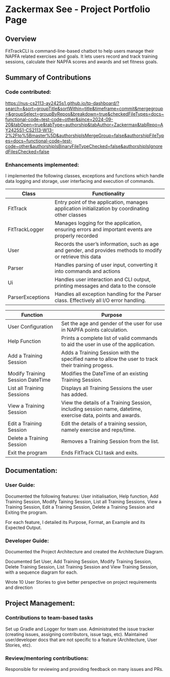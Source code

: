 # Zackermax See - Project Portfolio Page

## Overview
FitTrackCLI is command-line-based chatbot to help users manage their NAPFA related exercises and goals. 
It lets users record and track training sessions, calculate their NAPFA scores and awards and set fitness goals.

## Summary of Contributions

### Code contributed:
https://nus-cs2113-ay2425s1.github.io/tp-dashboard/?search=&sort=groupTitle&sortWithin=title&timeframe=commit&mergegroup=&groupSelect=groupByRepos&breakdown=true&checkedFileTypes=docs~functional-code~test-code~other&since=2024-09-20&tabOpen=true&tabType=authorship&tabAuthor=Zackermax&tabRepo=AY2425S1-CS2113-W13-2%2Ftp%5Bmaster%5D&authorshipIsMergeGroup=false&authorshipFileTypes=docs~functional-code~test-code~other&authorshipIsBinaryFileTypeChecked=false&authorshipIsIgnoredFilesChecked=false

### Enhancements implemented:
I implemented the following classes, exceptions and functions which handle data logging and storage, user interfacing and execution of commands.

| Class            | Functionality                                                                                                |
|------------------|--------------------------------------------------------------------------------------------------------------|
| FitTrack         | Entry point of the application, manages application initialization by coordinating other classes             |
| FitTrackLogger   | Manages logging for the application, ensuring errors and important events are properly recorded              |
| User             | Records the user’s information, such as age and gender, and provides methods to modify or retrieve this data |
| Parser           | Handles parsing of user input, converting it into commands and actions                                       |
| Ui               | Handles user interaction and CLI output, printing messages and data to the console                           |
| ParserExceptions | Handles all exception handling for the Parser class. Effectively all I/O error handling.                     |

| Function                         | Purpose                                                                                                     |
|----------------------------------|-------------------------------------------------------------------------------------------------------------|
| User Configuration               | Set the age and gender of the user for use in NAPFA points calculation.                                     |
| Help Function                    | Prints a complete list of valid commands to aid the user in use of the application.                         |
| Add a Training Session           | Adds a Training Session with the specified name to allow the user to track their training progess.          |
| Modify Training Session DateTime | Modifies the DateTime of an existing Training Session.                                                      |
| List all Training Sessions       | Displays all Training Sessions the user has added.                                                          |
| View a Training Session          | View the details of a Training Session, including session name, datetime, exercise data, points and awards. |
| Edit a Training Session          | Edit the details of a training session, namely exercise and reps/time.                                      |
| Delete a Training Session        | Removes a Training Session from the list.                                                                   |
| Exit the program                 | Ends FitTrack CLI task and exits.                                                                           |

## Documentation:
### User Guide:

Documented the following features: User initialisation, Help function, Add Training Session, Modify Taining Session,
List all Training Sessions, View a Training Session, Edit a Training Session, Delete a Training Session and Exiting the program.

For each feature, I detailed its Purpose, Format, an Example and its Expected Output.

### Developer Guide:  

Documented the Project Architecture and created the Architecture Diagram.

Documented Set User, Add Training Session, Modify Training Session, Delete Training Session, List Training Session 
and View Training Session, with a sequence diagram for each.

Wrote 10 User Stories to give better perspective on project requirements and direction

## Project Management:
### Contributions to team-based tasks
Set up Gradle and Logger for team use.
Administrated the issue tracker (creating issues, assigning contributors, issue tags, etc).
Maintained user/developer docs that are not specific to a feature (Architecture, User Stories, etc).

### Review/mentoring contributions:
Responsible for reviewing and providing feedback on many issues and PRs.

